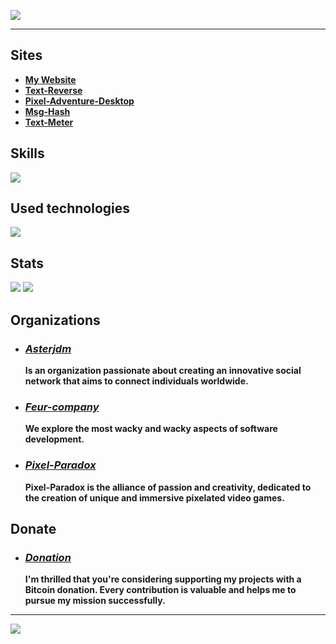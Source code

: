[![](https://readme-typing-svg.demolab.com?font=ubuntu&weight=900&size=60&pause=1000&color=4493f8&width=900&height=90&lines=My+name+is+Vital;I+have+300IQ;I'm+a+genius;Visit+my+website;Why+are+you+still+reading%3F)](https://rmbi.ch/vital/)

---

## Sites

 - [**My Website**](https://rmbi.ch/vital/)
 - [**Text-Reverse**](https://rmbi.ch/vital/text-reverse/)
 - [**Pixel-Adventure-Desktop**](https://rmbi.ch/vital/pad/)
 - [**Msg-Hash**](https://rmbi.ch/vital/msg-hash)
 - [**Text-Meter**](https://rmbi.ch/vital/text-meter/)

## Skills

 [![](https://skillicons.dev/icons?i=html,css,js,md,arduino,py,bash,mysql)](https://github.com/Vital-Vuillaume)

## Used technologies

 [![](https://skillicons.dev/icons?i=linux,vscode,git,ubuntu)](https://github.com/Vital-Vuillaume)

## Stats

 [![](http://github-profile-summary-cards.vercel.app/api/cards/repos-per-language?username=Vital-Vuillaume&theme=dracula)](https://github.com/Vital-Vuillaume)
 [![](http://github-profile-summary-cards.vercel.app/api/cards/most-commit-language?username=Vital-Vuillaume&theme=dracula)](https://github.com/Vital-Vuillaume)

## Organizations

 - ### [*Asterjdm*](https://github.com/asterjdm)
   
   **Is an organization passionate about creating an innovative social network that aims to connect individuals worldwide.**
 
 - ### [*Feur-company*](https://github.com/Feur-company)
   
   **We explore the most wacky and wacky aspects of software development.**

 - ### [*Pixel-Paradox*](https://github.com/Pixel-Paradox)
   
   **Pixel-Paradox is the alliance of passion and creativity, dedicated to the creation of unique and immersive pixelated video games.**

## Donate

 - ### [*Donation*](https://rmbi.ch/vital/donation/)
    
    **I'm thrilled that you're considering supporting my projects with a Bitcoin donation. Every contribution is valuable and helps me to pursue my mission successfully.**
---
 
 [![](https://visitcount.itsvg.in/api?id=Vital-Vuillaume&icon=6&color=0)](https://github.com/Vital-Vuillaume)
